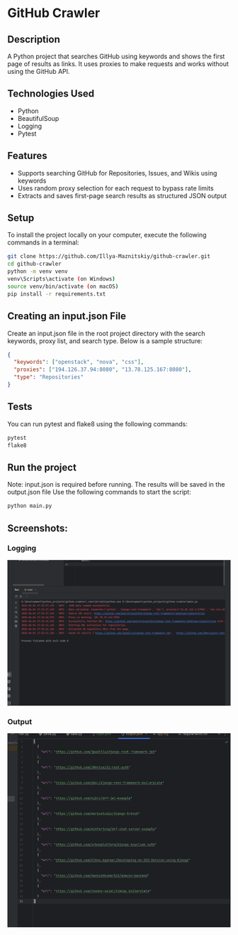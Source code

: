 # GitHub Crawler


## Description
A Python project that searches GitHub using keywords and shows the first page of results as links. It uses proxies to make requests and works without using the GitHub API.


## Technologies Used
- Python
- BeautifulSoup
- Logging
- Pytest


## Features
- Supports searching GitHub for Repositories, Issues, and Wikis using keywords
- Uses random proxy selection for each request to bypass rate limits
- Extracts and saves first-page search results as structured JSON output


## Setup
To install the project locally on your computer, execute the following commands in a terminal:
```bash
git clone https://github.com/Illya-Maznitskiy/github-crawler.git
cd github-crawler
python -m venv venv
venv\Scripts\activate (on Windows)
source venv/bin/activate (on macOS)
pip install -r requirements.txt
```


## Creating an input.json File
Create an input.json file in the root project directory with the search keywords, proxy list, and search type. Below is a sample structure:
```json
{
  "keywords": ["openstack", "nova", "css"],
  "proxies": ["194.126.37.94:8080", "13.78.125.167:8080"],
  "type": "Repositories"
}
```


## Tests
You can run pytest and flake8 using the following commands:
```bash
pytest
flake8
```


## Run the project
Note: input.json is required before running. The results will be saved in the output.json file
Use the following commands to start the script:
```bash
python main.py
```


## Screenshots:
### Logging
![Logging](screenshots/logging.png)

### Output
![Output](screenshots/output.png)

